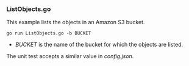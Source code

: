 ### ListObjects.go

This example lists the objects in an Amazon S3 bucket.

`go run ListObjects.go -b BUCKET`

- _BUCKET_ is the name of the bucket for which the objects are listed.

The unit test accepts a similar value in _config.json_.
